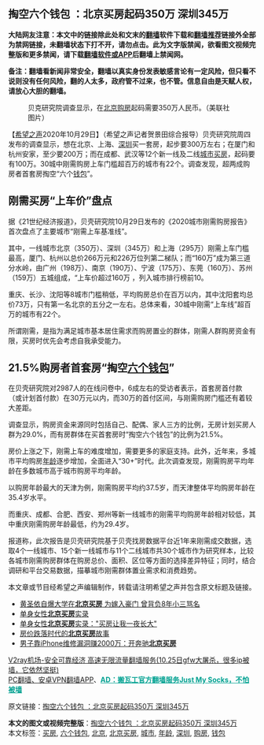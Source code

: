  <h2>掏空六个钱包 ：北京买房起码350万 深圳345万</h2> <p class="notice"><b>大陆网友注意：本文中的链接除此处和文末的<a href="https://github.com/bannedbook/fanqiang" >翻墙</a>软件下载和<a href="https://github.com/killgcd/justmysocks/blob/master/README.md">翻墙推荐</a>链接外全部为禁网链接，未翻墙状态下打不开，请勿点击。此为文字版禁闻，欲看图文视频完整版和更多禁闻，请下载<a href="https://github.com/bannedbook/fanqiang">翻墙软件或APP</a>后翻墙上禁闻网。</p><p>备注：翻墙看新闻非常安全，翻墙以真实身份发表敏感言论有一定风险，但只看不说则没有任何风险，翻的人太多，政府管不过来，也不管。信息自由是天赋人权，请放心大胆的翻墙。</b></p>  <div class="entry"> <figure><figcaption>贝克研究院调查显示，在<a href="https://www.bannedbook.org/bnews/tag/%e5%8c%97%e4%ba%ac/" class="st_tag internal_tag" rel="tag" title="标签 北京 下的日志">北京</a><a href="https://www.bannedbook.org/bnews/tag/%e8%b4%ad%e6%88%bf/" class="st_tag internal_tag" rel="tag" title="标签 购房 下的日志">购房</a>起码需要350万人民币。（美联社图片）</figcaption></figure> <p>【<span class='wp_keywordlink_affiliate'><a href="https://www.soundofhope.org" title="希望之声" target="_blank">希望之声</a></span>2020年10月29日】（希望之声记者贺景田综合报导）贝壳研究院周四发布的调查显示，想在北京、上海、<a href="https://www.bannedbook.org/bnews/tag/%e6%b7%b1%e5%9c%b3/" class="st_tag internal_tag" rel="tag" title="标签 深圳 下的日志">深圳</a>买一套房，起步要300万左右；在厦门和杭州安家，至少要200万；而在成都、武汉等12个新一线及二线<a href="https://www.bannedbook.org/bnews/tag/%E5%9F%8E%E5%B8%82/" class="st_tag internal_tag" rel="tag" title="标签 城市 下的日志">城市</a><a href="https://www.bannedbook.org/bnews/tag/%E4%B9%B0%E6%88%BF/" class="st_tag internal_tag" rel="tag" title="标签 买房 下的日志">买房</a>，起码要有100万。30城中刚需购房上车门槛超百万的城市有22个。调查发现，超两成购房者首套房掏空“六个<a href="https://www.bannedbook.org/bnews/tag/%E9%92%B1%E5%8C%85/" class="st_tag internal_tag" rel="tag" title="标签 钱包 下的日志">钱包</a>”。</p> <h2><strong>刚需买房“上车价”盘点</strong></h2> <p>据《21世纪经济报道》，贝壳研究院10月29日发布的《2020城市刚需购房报告》首次盘点了主要城市“刚需上车基准线”。</p> <p>其中，一线城市北京（350万）、深圳（345万）和上海（295万）刚需上车门槛最高，厦门、杭州以总价266万元和226万位列第二梯队；而“160万”成为第三道分水岭，由广州（198万）、南京（190万）、宁波（175万）、东莞（160万）、苏州（159万）五城组成，“上车价超过160万 ，列入城市排行榜前10。</p> <p>重庆、长沙、沈阳等8城市门槛稍低，平均购房总价在百万以内，其中沈阳套均总价73万，只有第一名北京的五分之一左右。总体来看，30城中刚需“上车线”超百万的城市有22个。</p>  <p>所谓刚需，是指为满足城市基本居住需求而购房置业的群体，刚需人群购房资金有限，买房时优先会考虑自我承受能力。</p> <h2><strong>21.5%购房者首套房“掏空<a href="https://www.bannedbook.org/bnews/tag/%E5%85%AD%E4%B8%AA%E9%92%B1%E5%8C%85/" class="st_tag internal_tag" rel="tag" title="标签 六个钱包 下的日志">六个钱包</a>”</strong></h2> <p>在贝壳研究院对2987人的在线问卷中，6成左右的受访者表示，首套房首付款（或计划首付款）在30万元以内，而30万的首付区间，与刚需购房门槛还有着较大差距。</p> <p>调查显示，购房资金来源同时包括自己、配偶、家人三方的比例，无房计划买房人群为29.0%，而有房群体在买首套房时“掏空六个钱包”的比例为21.5%。</p> <p>房价上涨之下，刚需上车的难度增加，需要更多的家庭支持。此外，近年来，多城市平均购房<a href="https://www.bannedbook.org/bnews/tag/%E5%B9%B4%E9%BE%84/" class="st_tag internal_tag" rel="tag" title="标签 年龄 下的日志">年龄</a>逐步增加，全面进入“30+”时代。此次调查发现，刚需购房平均年龄在多数城市高于城市购房平均年龄。</p>  <p>以购房年龄最大的天津为例，刚需购房平均约37.5岁，而天津整体平均购房年龄在35.4岁水平。</p> <p>而重庆、成都、合肥、西安、郑州等新一线城市的刚需平均购房年龄相对较低，其中重庆刚需购房年龄最低，约为29.4岁。</p> <p>报道称，此次报告是贝壳研究院基于贝壳找房数据平台近1年来刚需成交数据，选取4个一线城市、15个新一线城市与11个二线城市共30个城市作为研究样本，比较各城市刚需购房群体在购房总价、面积、区位等方面的选择差异特征；同时，结合调研和平台交易数据，描摹城市刚需群体置业需求和消费趋势。</p> <p>本文章或节目经希望之声编辑制作，转载请注明希望之声并包含原文标题及链接。</p>  <ul class='op-related-articles' title='相关阅读'> <li><a href='https://www.bannedbook.org/bnews/yule/20191218/1243159.html' target='_blank'>黄圣依自爆大学在<b>北京买房</b> 为嫁入豪门 曾背负8年小三骂名</a></li> <li><a href='https://www.bannedbook.org/bnews/ssgc/20190326/1103610.html' target='_blank'>单身女性<b>北京买房</b>实录</a></li> <li><a href='https://www.bannedbook.org/bnews/lifebaike/20190326/1103398.html' target='_blank'>单身女性<b>北京买房</b>实录：&quot;买房让我一夜长大&quot;</a></li> <li><a href='https://www.bannedbook.org/bnews/ssgc/20180203/895103.html' target='_blank'>房价跌落时代的<b>北京买房</b>故事</a></li> <li><a href='https://www.bannedbook.org/bnews/cnnews/20170723/796139.html' target='_blank'>男子靠iPhone维修漏洞赚2000万：开奔驰<b>北京买房</b></a></li> </ul> <p class="texttj"> <a href="https://www.bannedbook.org/forum23/topic22702.html" target="_blank">V2ray机场-安全可靠经济 高速无限流量翻墙服务(10.25日gfw大屠杀，很多ip被墙，它依然坚挺)</a><br/> <a href="https://github.com/bannedbook/fanqiang/wiki/%E7%A6%81%E9%97%BB%E7%BD%91%E5%AE%89%E5%8D%93%E7%BF%BB%E5%A2%99%E6%96%B0%E9%97%BBAPP" target="_blank">PC翻墙、安卓VPN翻墙APP</a>、<span onclick="window.open('https://github.com/killgcd/justmysocks/blob/master/README.md')" style="font-weight:bold;color:#00A191;cursor:pointer;text-decoration:underline;outline:none">AD：搬瓦工官方翻墙服务Just My Socks，不怕被墙</span></p><p>原文链接：<a class="src_link"  href="https://www.soundofhope.org/post/437392" target="_blank">掏空六个钱包 ：北京买房起码350万 深圳345万</a></p><a name='sharetosocial'></a>       <div><b>本文的图文或视频完整版</b>：<a href='https://www.bannedbook.org/bnews/comments/20201030/1422523.html'>掏空六个钱包 ：北京买房起码350万 深圳345万</a></div>  </div><!--END ENTRY--> <div class="postfooter"> <div>本文标签：<a href="https://www.bannedbook.org/bnews/tag/%E4%B9%B0%E6%88%BF/" rel="tag">买房</a>, <a href="https://www.bannedbook.org/bnews/tag/%E5%85%AD%E4%B8%AA%E9%92%B1%E5%8C%85/" rel="tag">六个钱包</a>, <a href="https://www.bannedbook.org/bnews/tag/%e5%8c%97%e4%ba%ac/" rel="tag">北京</a>, <a href="https://www.bannedbook.org/bnews/tag/%e5%8c%97%e4%ba%ac%e4%b9%b0%e6%88%bf/" rel="tag">北京买房</a>, <a href="https://www.bannedbook.org/bnews/tag/%E5%9F%8E%E5%B8%82/" rel="tag">城市</a>, <a href="https://www.bannedbook.org/bnews/tag/%E5%B9%B4%E9%BE%84/" rel="tag">年龄</a>, <a href="https://www.bannedbook.org/bnews/tag/%e6%b7%b1%e5%9c%b3/" rel="tag">深圳</a>, <a href="https://www.bannedbook.org/bnews/tag/%e8%b4%ad%e6%88%bf/" rel="tag">购房</a>, <a href="https://www.bannedbook.org/bnews/tag/%E9%92%B1%E5%8C%85/" rel="tag">钱包</a></div>  </div><!--END POSTFOOTER--> 